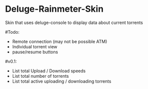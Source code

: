 # Deluge-Rainmeter-Skin
Skin that uses deluge-console to display data about current torrents

#Todo:
* Remote connection (may not be possible ATM)
* Individual torrent view
* pause/resume buttons

#v0.1:
* List total Upload / Download speeds
* List total number of torrents
* List total active uploading / downloading torrents
